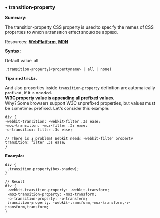 ### <a name="transition-property"></a> &#8226; transition-property
**Summary:**

The transition-property CSS property is used to specify the names of CSS properties to which a transition effect should be applied.

Resources: **[WebPlatform](http://docs.webplatform.org/wiki/css/properties/transition-property)**, **[MDN](https://developer.mozilla.org/en-US/docs/Web/CSS/transition-property)**

**Syntax:**
  
  Default value: all

    .transition-property(<propertyname> | all | none)

**Tips and tricks:**

  And also properties inside `transition-property` definition are automatically prefixed, if it is needed.  
  **W3C property value is appending all prefixed values.**  
  Why? Some browsers support W3C unprefixed properties, but values must be sometimes prefixed.
  Let's consider this example:

    div {
    -webkit-transition: -webkit-filter .3s ease;
    -moz-transition: -moz-filter .3s ease;
    -o-transition: filter .3s ease;

    // There is a problem! Webkit needs -webkit-filter property
    transition: filter .3s ease;
    }

**Example:**

    div {
     .transition-property(box-shadow);
    }
    
    // Result
    div {
     -webkit-transition-property: -webkit-transform;
     -moz-transition-property: -moz-transform;
     -o-transition-property: -o-transform;
     transition-property: -webkit-transform,-moz-transform,-o-transform,transform;
    }


